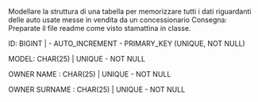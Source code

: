 Modellare la struttura di una tabella per memorizzare tutti i dati riguardanti delle auto usate messe in vendita da un concessionario
Consegna:
Preparate il file readme come visto stamattina in classe.

ID: BIGINT | - AUTO_INCREMENT - PRIMARY_KEY (UNIQUE, NOT NULL)

MODEL: CHAR(25) | UNIQUE - NOT NULL

OWNER NAME : CHAR(25) | UNIQUE - NOT NULL

OWNER SURNAME : CHAR(25) | UNIQUE - NOT NULL